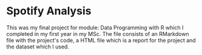 # Spotify Analysis

This was my final project for module: Data Programming with R which I completed in my first year in my MSc. The file consists of an RMarkdown file with the project's code, a HTML file which is a report for the project and the dataset which I used.
